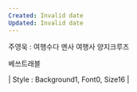 ```yaml
---
Created: Invalid date
Updated: Invalid date
---
```

주영욱 : 여행수다 멘사 여행사 양지크루즈

베쓰트래블

| Style : Background1, Font0, Size16 |